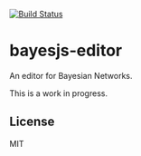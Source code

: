 [![Build Status](https://travis-ci.org/fhelwanger/bayesjs-editor.svg?branch=master)](https://travis-ci.org/fhelwanger/bayesjs-editor)


# bayesjs-editor

An editor for Bayesian Networks.

This is a work in progress.

## License

MIT
